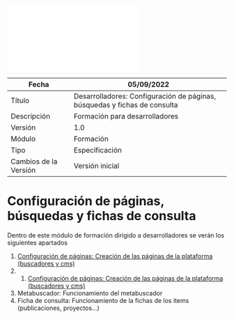 ![](../Docs/media/HerculesMA/edit/main/Docs/configuracion-de-paginas.md)

| Fecha                 | 05/09/2022                                |
| --------------------- | ---------------------------------------- |
| Título                | Desarrolladores: Configuración de páginas, búsquedas y fichas de consulta|
| Descripción           | Formación para desarrolladores |
| Versión               | 1.0                                      |
| Módulo                | Formación                            |
| Tipo                  | Especificación                           |
| Cambios de la Versión | Versión inicial                          |

# Configuración de páginas, búsquedas y fichas de consulta

Dentro de este módulo de formación dirigido a desarrolladores se verán los siguientes apartados

 1. [Configuración de páginas: Creación de las páginas de la plataforma (buscadores y cms)](../HerculesMA/blob/main/Docs/configuracion-de-paginas.md)
 2. 1. [Configuración de páginas: Creación de las páginas de la plataforma (buscadores y cms)](../../HerculesMA/blob/main/Docs/configuracion-de-paginas.md)
 3. Metabuscador: Funcionamiento del metabuscador
 4. Ficha de consulta: Funcionamiento de la fichas de los items (publicaciones, proyectos...)
